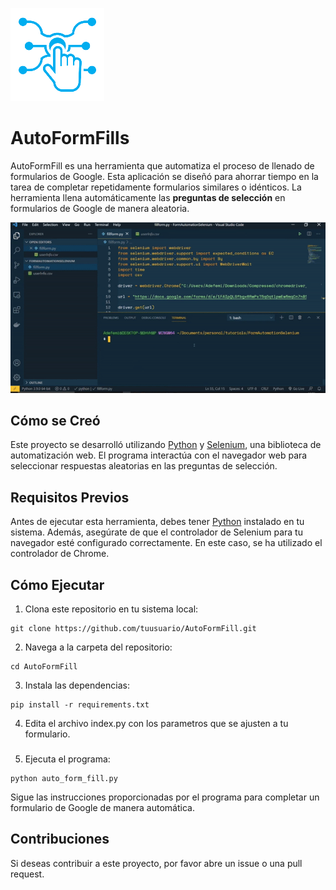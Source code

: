 ![logo](./src/logo.png)

# AutoFormFills

AutoFormFill es una herramienta que automatiza el proceso de llenado de formularios de Google. Esta aplicación se diseñó para ahorrar tiempo en la tarea de completar repetidamente formularios similares o idénticos. La herramienta llena automáticamente las **preguntas de selección** en formularios de Google de manera aleatoria.

![demo](./src/demo.gif)

## Cómo se Creó

Este proyecto se desarrolló utilizando [Python](https://www.python.org/) y [Selenium](https://selenium-python.readthedocs.io/), una biblioteca de automatización web. El programa interactúa con el navegador web para seleccionar respuestas aleatorias en las preguntas de selección.

## Requisitos Previos

Antes de ejecutar esta herramienta, debes tener [Python](https://www.python.org/downloads/) instalado en tu sistema. Además, asegúrate de que el controlador de Selenium para tu navegador esté configurado correctamente. En este caso, se ha utilizado el controlador de Chrome.

## Cómo Ejecutar

1. Clona este repositorio en tu sistema local:

```
git clone https://github.com/tuusuario/AutoFormFill.git
```

2. Navega a la carpeta del repositorio:

```
cd AutoFormFill
```

3. Instala las dependencias:

```
pip install -r requirements.txt
```

4. Edita el archivo index.py con los parametros que se ajusten a tu formulario.

###

5. Ejecuta el programa:

```
python auto_form_fill.py
```

Sigue las instrucciones proporcionadas por el programa para completar un formulario de Google de manera automática.

## Contribuciones

Si deseas contribuir a este proyecto, por favor abre un issue o una pull request.

